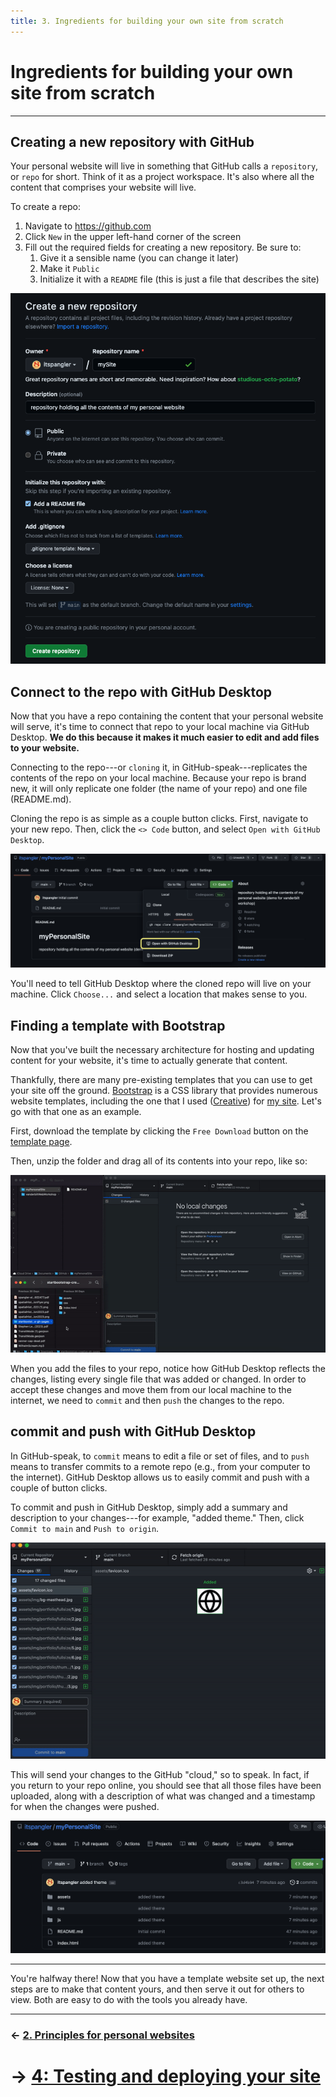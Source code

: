 ```yaml
---
title: 3. Ingredients for building your own site from scratch
---
```


# Ingredients for building your own site from scratch

---  

## Creating a new repository with GitHub

Your personal website will live in something that GitHub calls a `repository`, or `repo` for short. Think of it as a project workspace. It's also where all the content that comprises your website will live.

To create a repo:

1. Navigate to https://github.com
2. Click `New` in the upper left-hand corner of the screen
3. Fill out the required fields for creating a new repository. Be sure to:
    1. Give it a sensible name (you can change it later)
    2. Make it `Public`
    3. Initialize it with a `README` file (this is just a file that describes the site)

![Creating a new repository in GitHub](media/newrepo.png)  

## Connect to the repo with GitHub Desktop

Now that you have a repo containing the content that your personal website will serve, it's time to connect that repo to your local machine via GitHub Desktop. **We do this because it makes it much easier to edit and add files to your website.**

Connecting to the repo---or `cloning` it, in GitHub-speak---replicates the contents of the repo on your local machine. Because your repo is brand new, it will only replicate one folder (the name of your repo) and one file (README.md).

Cloning the repo is as simple as a couple button clicks. First, navigate to your new repo. Then, click the `<> Code` button, and select `Open with GitHub Desktop`.

![Cloning your repo](media/clone.png)

You'll need to tell GitHub Desktop where the cloned repo will live on your machine. Click `Choose...` and select a location that makes sense to you.

## Finding a template with Bootstrap

Now that you've built the necessary architecture for hosting and updating content for your website, it's time to actually generate that content.

Thankfully, there are many pre-existing templates that you can use to get your site off the ground. [Bootstrap](https://startbootstrap.com/themes?showAngular=false&showVue=false&showPro=false) is a CSS library that provides numerous website templates, including the one that I used ([Creative](https://startbootstrap.com/theme/creative)) for [my site](https://itspangler.com). Let's go with that one as an example.

First, download the template by clicking the `Free Download` button on the [template page](https://startbootstrap.com/theme/creative).

Then, unzip the folder and drag all of its contents into your repo, like so:

![Moving files into your repo](media/files.gif)

When you add the files to your repo, notice how GitHub Desktop reflects the changes, listing every single file that was added or changed. In order to accept these changes and move them from our local machine to the internet, we need to `commit` and then `push` the changes to the repo.

## commit and push with GitHub Desktop

In GitHub-speak, to `commit` means to edit a file or set of files, and to `push` means to transfer commits to a remote repo (e.g., from your computer to the internet). GitHub Desktop allows us to easily commit and push with a couple of button clicks.

To commit and push in GitHub Desktop, simply add a summary and description to your changes---for example, "added theme." Then, click `Commit to main` and `Push to origin`.

![Commit and push in GitHub Desktop](media/commitpush.gif)

This will send your changes to the GitHub "cloud," so to speak. In fact, if you return to your repo online, you should see that all those files have been uploaded, along with a description of what was changed and a timestamp for when the changes were pushed.

![Changes to the repo after commit-push workflow](media/updatedRepo.png)  

---  
  
You're halfway there! Now that you have a template website set up, the next steps are to make that content yours, and then serve it out for others to view. Both are easy to do with the tools you already have.

---
### &larr; [2. Principles for personal websites](02_PRINCIPLES.md)
# &rarr; [4: Testing and deploying your site](04_DEPLOY.md)